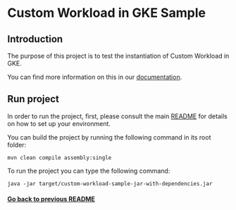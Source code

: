# Custom Workload in GKE Sample

## Introduction

The purpose of this project is to test the instantiation of Custom Workload in GKE.

You can find more information on this in our [documentation](https://fractal.cloud/docs).

## Run project

In order to run the project, first, please consult the main [README](../../README.md#build-and-run-the-project-locally) for details on how to set up your environment.

You can build the project by running the following command in its root folder:

`mvn clean compile assembly:single`

To run the project you can type the following command:

`java -jar target/custom-workload-sample-jar-with-dependencies.jar`

#### [Go back to previous README](../README.md)